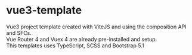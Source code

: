 # vue3-template
Vue3 project template created with ViteJS and using the composition API and SFCs.<br>
Vue Router 4 and Vuex 4 are already pre-installed and setup.<br>
This templates uses TypeScript, SCSS and Bootstrap 5.1
